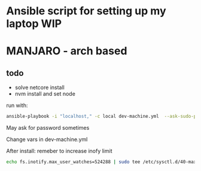 # Ansible script for setting up my laptop WIP
# MANJARO - arch based
## todo
  - solve netcore install
  - nvm install and set node

run with:
```bash
ansible-playbook -i "localhost," -c local dev-machine.yml  --ask-sudo-pass
```

May ask for password sometimes

Change vars in dev-machine.yml

After install:
remeber to increase inofy limit
```bash
echo fs.inotify.max_user_watches=524288 | sudo tee /etc/sysctl.d/40-max-user-watches.conf && sudo sysctl --system
```
